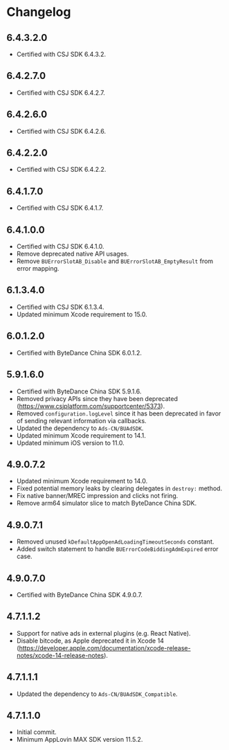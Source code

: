 # Changelog

## 6.4.3.2.0
* Certified with CSJ SDK 6.4.3.2.

## 6.4.2.7.0
* Certified with CSJ SDK 6.4.2.7.

## 6.4.2.6.0
* Certified with CSJ SDK 6.4.2.6.

## 6.4.2.2.0
* Certified with CSJ SDK 6.4.2.2.

## 6.4.1.7.0
* Certified with CSJ SDK 6.4.1.7.

## 6.4.1.0.0
* Certified with CSJ SDK 6.4.1.0.
* Remove deprecated native API usages.
* Remove `BUErrorSlotAB_Disable` and `BUErrorSlotAB_EmptyResult` from error mapping.

## 6.1.3.4.0
* Certified with CSJ SDK 6.1.3.4.
* Updated minimum Xcode requirement to 15.0.

## 6.0.1.2.0
* Certified with ByteDance China SDK 6.0.1.2.

## 5.9.1.6.0
* Certified with ByteDance China SDK 5.9.1.6.
* Removed privacy APIs since they have been deprecated (https://www.csjplatform.com/supportcenter/5373).
* Removed `configuration.logLevel` since it has been deprecated in favor of sending relevant information via callbacks.
* Updated the dependency to `Ads-CN/BUAdSDK`.
* Updated minimum Xcode requirement to 14.1.
* Updated minimum iOS version to 11.0.

## 4.9.0.7.2
* Updated minimum Xcode requirement to 14.0.
* Fixed potential memory leaks by clearing delegates in `destroy:` method.   
* Fix native banner/MREC impression and clicks not firing.
* Remove arm64 simulator slice to match ByteDance China SDK.

## 4.9.0.7.1
* Removed unused `kDefaultAppOpenAdLoadingTimeoutSeconds` constant.
* Added switch statement to handle `BUErrorCodeBiddingAdmExpired` error case.

## 4.9.0.7.0
* Certified with ByteDance China SDK 4.9.0.7.

## 4.7.1.1.2
* Support for native ads in external plugins (e.g. React Native).
* Disable bitcode, as Apple deprecated it in Xcode 14 (https://developer.apple.com/documentation/xcode-release-notes/xcode-14-release-notes).

## 4.7.1.1.1
* Updated the dependency to `Ads-CN/BUAdSDK_Compatible`.

## 4.7.1.1.0
* Initial commit.
* Minimum AppLovin MAX SDK version 11.5.2.
